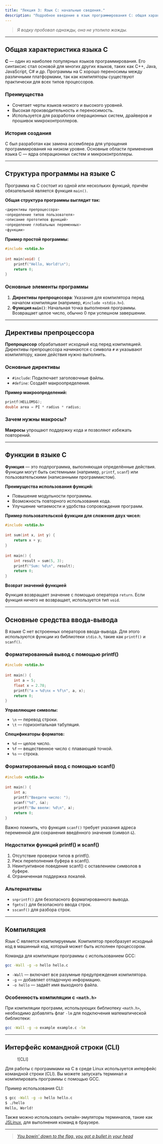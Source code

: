 ```yaml
---
title: "Лекция 3: Язык C: начальные сведения."
description: "Подробное введение в язык программирования C: общая характеристика, структура программы, директивы препроцессора, функции, средства ввода-вывода и компиляция с использованием GCC."
---
```


> _Я водку пробовал однажды, она не утолила жажды._

***

## Общая характеристика языка C

**C** — один из наиболее популярных языков программирования. Его синтаксис стал основой для многих других языков, таких как C++, Java, JavaScript, C# и др. Программы на C хорошо переносимы между различными платформами, так как компиляторы существуют практически для всех типов процессоров.

### Преимущества

* Сочетает черты языков низкого и высокого уровней.
* Высокая производительность и переносимость.
* Используется для разработки операционных систем, драйверов и прошивок микроконтроллеров.

### История создания

C был разработан как замена ассемблера для упрощения программирования на низком уровне. Основные области применения языка C — ядра операционных систем и микроконтроллеры.

***

## Структура программы на языке C

Программа на C состоит из одной или нескольких функций, причём обязательной является функция `main()`. 

**Общая структура программы выглядит так:**

```c
<директивы препроцессора>
<определение типов пользователя>
<описание прототипов функций>
<определение глобальных переменных>
<функции>
```

**Пример простой программы:**

```c
#include <stdio.h>

int main(void) {
    printf("Hello, World!\n");
    return 0;
}
```

### Основные элементы программы
1. **Директивы препроцессора**: Указания для компилятора перед началом компиляции (например, `#include <stdio.h>`).
2. **Функция `main()`**: Начальная точка выполнения программы. Возвращает целое число, обычно 0 при успешном завершении.

***

## Директивы препроцессора

**Препроцессор** обрабатывает исходный код перед компиляцией. Директивы препроцессора начинаются с символа `#` и указывают компилятору, какие действия нужно выполнить.

### Основные директивы

* `#include`: Подключает заголовочные файлы.
* `#define`: Создаёт макроопределения.

**Пример макроопределений:**

```c
printf(HELLOMSG);
double area = PI * radius * radius;
```

### Зачем нужны макросы?

**Макросы** упрощают поддержку кода и позволяют избежать повторений.

***

## Функции в языке C

**Функция** — это подпрограмма, выполняющая определённые действия. Функции могут быть системными (например, `printf`, `scanf`) или пользовательскими (написанными программистом).

**Преимущества использования функций:**

* Повышение модульности программы.
* Возможность повторного использования кода.
* Улучшение читаемости и удобства сопровождения программ.

**Пример пользовательской функции для сложения двух чисел:**

```c
#include <stdio.h>

int sum(int x, int y) {
    return x + y;
}

int main() {
    int result = sum(5, 3);
    printf("Sum: %d\n", result);
    return 0;
}
```

**Возврат значений функцией**

Функция возвращает значение с помощью оператора `return`. Если функция ничего не возвращает, используется тип `void`.

***

## Основные средства ввода-вывода

В языке C нет встроенных операторов ввода-вывода. Для этого используются функции из библиотеки `stdio.h`, такие как `printf()` и `scanf()`.

### Форматированный вывод с помощью printf()

```c
#include <stdio.h>

int main() {
    int a = 5;
    float x = 2.78;
    printf("a = %d\nx = %f\n", a, x);
    return 0;
}
```

**Управляющие символы:**

* `\n` — перевод строки.
* `\t` — горизонтальная табуляция.

**Спецификаторы форматов:**

* `%d` — целое число.
* `%f` — вещественное число с плавающей точкой.
* `%s` — строка.

### Форматированный ввод с помощью scanf()

```c
#include <stdio.h>

int main() {
    int a;
    printf("Введите число: ");
    scanf("%d", &a);
    printf("Вы ввели: %d\n", a);
    return 0;
}
```

Важно помнить, что функция `scanf()` требует указания адреса переменной для сохранения введённого значения (символ `&`).

### Недостатки функций printf() и scanf()

1. Отсутствие проверки типов в printf().
2. Риск переполнения буфера в scanf().
3. Неинтуитивное поведение scanf() с оставлением символов в буфере.
4. Ограниченная поддержка локалей.

### Альтернативы

* `snprintf()` для безопасного форматированного вывода.
* `fgets()` для безопасного ввода строк.
* `sscanf()` для разбора строк.

***

## Компиляция

Язык C является компилируемым. Компилятор преобразует исходный код в машинный код, который может быть исполнен процессором.

Команда для компиляции программы с использованием GCC:

```bash
gcc -Wall -g -o hello hello.c
```

* `-Wall` — включает все разумные предупреждения компилятора.
* `-g` — добавляет отладочную информацию.
* `-o hello` — задаёт имя выходного файла.

### Особенность компиляции с `<math.h>`

При компиляции программ, использующих библиотеку `<math.h>`, необходимо добавлять флаг `-lm` для подключения математической библиотеки:

```bash
gcc -Wall -g -o example example.c -lm
```

***

## Интерфейс командной строки (CLI)

<figure markdown="span">
  ![CLI]
</figure>

Для работы с программами на C в среде Linux используется интерфейс командной строки (CLI). Вы можете запускать терминал и компилировать программы с помощью GCC.

Пример использования CLI:

```bash
$ gcc -Wall -g -o hello hello.c
$ ./hello
Hello, World!
```

Также можно использовать онлайн-эмуляторы терминалов, такие как [JSLinux](https://bellard.org/jslinux/), для выполнения команд в браузере.

***

> [_You bowin' down to the flag, you got a bullet in your head_](https://www.youtube.com/watch?v=kmZAsLMUuPw\&pp=ygUUYnVsbGV0IGluIHlvdXIgaGVhZCA%3D)

[CLI]: ../assets/images/cli.webp
